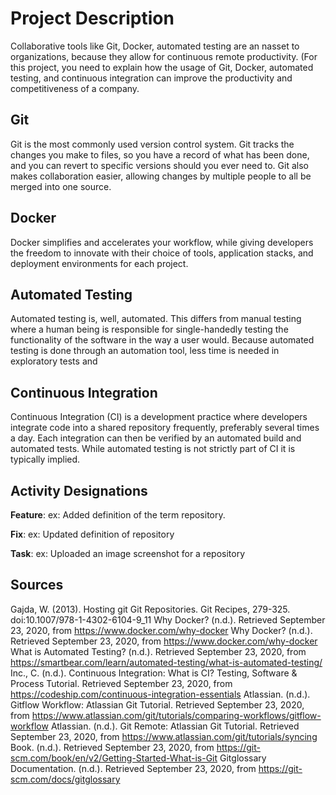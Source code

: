 # Project Description
Collaborative tools like Git, Docker, automated testing are an nasset to organizations, because they allow for continuous remote productivity.    (For this project, you need to explain how the usage of Git, Docker, automated testing, and continuous integration can improve the productivity and competitiveness of a company.
## Git
Git is the most commonly used version control system. Git tracks the changes you make to files, so you have a record of what has been done, and you can revert to specific versions should you ever need to. Git also makes collaboration easier, allowing changes by multiple people to all be merged into one source. 
## Docker
Docker simplifies and accelerates your workflow, while giving developers the freedom to innovate with their choice of tools, application stacks, and deployment environments for each project.
## Automated Testing
Automated testing is, well, automated. This differs from manual testing where a human being is responsible for single-handedly testing the functionality of the software in the way a user would. Because automated testing is done through an automation tool, less time is needed in exploratory tests and
## Continuous Integration
Continuous Integration (CI) is a development practice where developers integrate code into a shared repository frequently, preferably several times a day. Each integration can then be verified by an automated build and automated tests. While automated testing is not strictly part of CI it is typically implied.
## Activity Designations
**Feature**:  ex: Added definition of the term repository.

**Fix**: ex: Updated definition of repository

**Task**: ex: Uploaded an image screenshot for a repository
## Sources
Gajda, W. (2013). Hosting git Git Repositories. Git Recipes, 279-325. doi:10.1007/978-1-4302-6104-9_11
Why Docker? (n.d.). Retrieved September 23, 2020, from https://www.docker.com/why-docker
Why Docker? (n.d.). Retrieved September 23, 2020, from https://www.docker.com/why-docker
What is Automated Testing? (n.d.). Retrieved September 23, 2020, from https://smartbear.com/learn/automated-testing/what-is-automated-testing/
Inc., C. (n.d.). Continuous Integration: What is CI? Testing, Software &amp; Process Tutorial. Retrieved September 23, 2020, from https://codeship.com/continuous-integration-essentials
Atlassian. (n.d.). Gitflow Workflow: Atlassian Git Tutorial. Retrieved September 23, 2020, from https://www.atlassian.com/git/tutorials/comparing-workflows/gitflow-workflow
Atlassian. (n.d.). Git Remote: Atlassian Git Tutorial. Retrieved September 23, 2020, from https://www.atlassian.com/git/tutorials/syncing
Book. (n.d.). Retrieved September 23, 2020, from https://git-scm.com/book/en/v2/Getting-Started-What-is-Git
Gitglossary Documentation. (n.d.). Retrieved September 23, 2020, from https://git-scm.com/docs/gitglossary